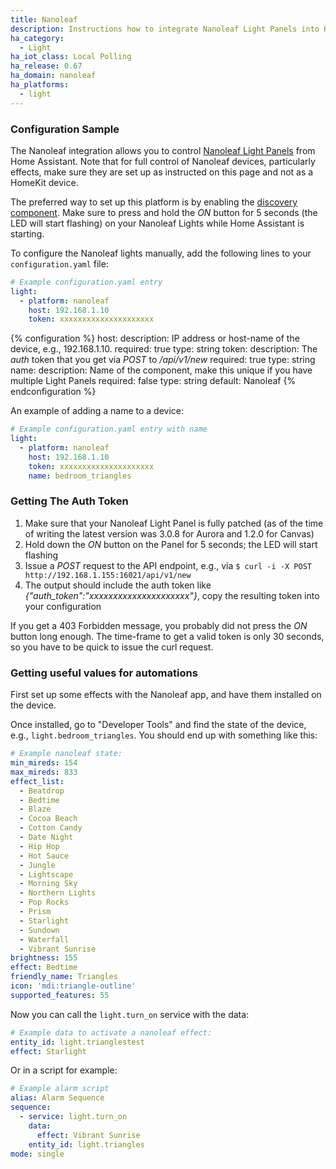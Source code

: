 ```yaml
---
title: Nanoleaf
description: Instructions how to integrate Nanoleaf Light Panels into Home Assistant.
ha_category:
  - Light
ha_iot_class: Local Polling
ha_release: 0.67
ha_domain: nanoleaf
ha_platforms:
  - light
---
```


### Configuration Sample

The Nanoleaf integration allows you to control [Nanoleaf Light Panels](https://nanoleaf.me) from Home Assistant. Note that for full control of Nanoleaf devices, particularly effects, make sure they are set up as instructed on this page and not as a HomeKit device.

The preferred way to set up this platform is by enabling the [discovery component](/integrations/discovery/). Make sure to press and hold the *ON* button for 5 seconds (the LED will start flashing) on your Nanoleaf Lights while Home Assistant is starting.

To configure the Nanoleaf lights manually, add the following lines to your `configuration.yaml` file:

```yaml
# Example configuration.yaml entry
light:
  - platform: nanoleaf
    host: 192.168.1.10
    token: xxxxxxxxxxxxxxxxxxxxx
```

{% configuration %}
host:
  description: IP address or host-name of the device, e.g., 192.168.1.10.
  required: true
  type: string
token:
  description: The *auth* token that you get via *POST* to */api/v1/new*
  required: true
  type: string
name:
  description: Name of the component, make this unique if you have multiple Light Panels
  required: false
  type: string
  default: Nanoleaf
{% endconfiguration %}

An example of adding a name to a device:
```yaml
# Example configuration.yaml entry with name
light:
  - platform: nanoleaf
    host: 192.168.1.10
    token: xxxxxxxxxxxxxxxxxxxxx
    name: bedroom_triangles
```

### Getting The Auth Token

1. Make sure that your Nanoleaf Light Panel is fully patched (as of the time of writing the latest version was 3.0.8 for Aurora and 1.2.0 for Canvas)
2. Hold down the *ON* button on the Panel for 5 seconds; the LED will start flashing
3. Issue a *POST* request to the API endpoint, e.g., via `$ curl -i -X POST http://192.168.1.155:16021/api/v1/new`
4. The output should include the auth token like *{"auth_token":"xxxxxxxxxxxxxxxxxxxxx"}*, copy the resulting token into your configuration

If you get a 403 Forbidden message, you probably did not press the *ON* button long enough. The time-frame to get a valid token is only 30 seconds, so you have to be quick to issue the curl request.

### Getting useful values for automations

First set up some effects with the Nanoleaf app, and have them installed on the device.

Once installed, go to "Developer Tools" and find the state of the device, e.g., `light.bedroom_triangles`. You should end up with something like this:

```yaml
# Example nanoleaf state:
min_mireds: 154
max_mireds: 833
effect_list:
  - Beatdrop
  - Bedtime
  - Blaze
  - Cocoa Beach
  - Cotton Candy
  - Date Night
  - Hip Hop
  - Hot Sauce
  - Jungle
  - Lightscape
  - Morning Sky
  - Northern Lights
  - Pop Rocks
  - Prism
  - Starlight
  - Sundown
  - Waterfall
  - Vibrant Sunrise
brightness: 155
effect: Bedtime
friendly_name: Triangles
icon: 'mdi:triangle-outline'
supported_features: 55
```

Now you can call the `light.turn_on` service with the data:
```yaml
# Example data to activate a nanoleaf effect:
entity_id: light.trianglestest
effect: Starlight
```

Or in a script for example:
```yaml
# Example alarm script
alias: Alarm Sequence
sequence:
  - service: light.turn_on
    data:
      effect: Vibrant Sunrise
    entity_id: light.triangles
mode: single
```

